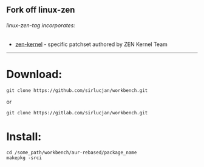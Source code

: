 ## Fork off linux-zen

###### linux-zen-tag incorporates:

* [zen-kernel](https://github.com/zen-kernel/zen-kernel/tree/5.8/master) - specific patchset authored by ZEN Kernel Team

***
# Download:

```
git clone https://github.com/sirlucjan/workbench.git

```

or

```
git clone https://gitlab.com/sirlucjan/workbench.git

```
# Install:


```
cd /some_path/workbench/aur-rebased/package_name
makepkg -srci

```

